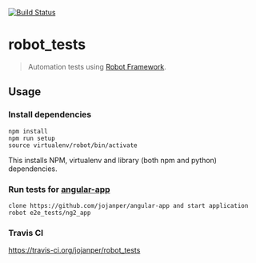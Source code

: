 [![Build Status](https://travis-ci.org/jojanper/robot_tests.svg?branch=master)](https://travis-ci.org/jojanper/robot_tests)

# robot_tests

> Automation tests using [Robot Framework](http://robotframework.org/).

## Usage

### Install dependencies
```
npm install
npm run setup
source virtualenv/robot/bin/activate
```

This installs NPM, virtualenv and library (both npm and python) dependencies.

### Run tests for [angular-app](https://github.com/jojanper/angular-app)
```
clone https://github.com/jojanper/angular-app and start application
robot e2e_tests/ng2_app
```

### Travis CI
https://travis-ci.org/jojanper/robot_tests
